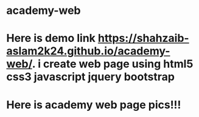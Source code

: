 # academy-web
# Here is demo link https://shahzaib-aslam2k24.github.io/academy-web/. i create web page using html5 css3 javascript jquery bootstrap 
# Here is academy web page pics!!!
